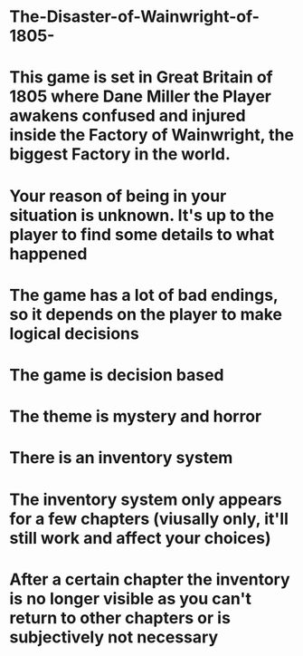 # The-Disaster-of-Wainwright-of-1805-
# This game is set in Great Britain of 1805 where Dane Miller the Player awakens confused and injured inside the Factory of Wainwright, the biggest Factory in the world.
# Your reason of being in your situation is unknown. It's up to the player to find some details to what happened
# The game has a lot of bad endings, so it depends on the player to make logical decisions
# The game is decision based
# The theme is mystery and horror
# There is an inventory system
# The inventory system only appears for a few chapters (viusally only, it'll still work and affect your choices)
# After a certain chapter the inventory is no longer visible as you can't return to other chapters or is subjectively not necessary
